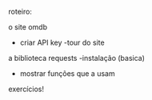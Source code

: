 roteiro:

o site omdb
- criar API key
-tour do site

a biblioteca requests
-instalação (basica)
- mostrar funções que a usam

exercícios!